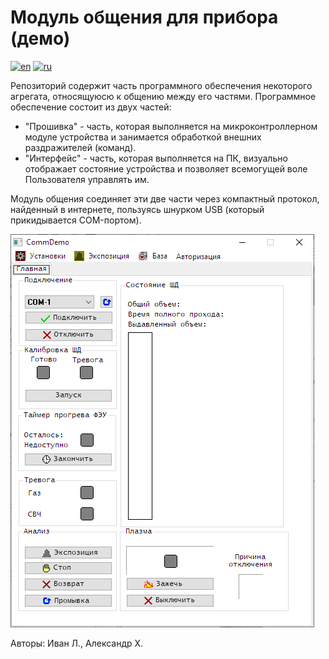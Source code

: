 # Модуль общения для прибора (демо)
[![en](https://img.shields.io/badge/lang-en-green.svg)](README.md)
[![ru](https://img.shields.io/badge/lang-ru-red.svg)](README.ru.md)

Репозиторий содержит часть программного обеспечения некоторого агрегата, относящуюсю к общению между его частями.
Программное обеспечение состоит из двух частей:
* "Прошивка" - часть, которая выполняется на микроконтроллерном модуле устройства и занимается обработкой внешних раздражителей (команд).
* "Интерфейс" - часть, которая выполняется на ПК, визуально отображает состояние устройства и позволяет всемогущей воле Пользователя управлять им.

Модуль общения соединяет эти две части через компактный протокол, найденный в интернете, пользуясь шнурком USB (который прикидывается COM-портом).

![This is an image](interface/interface_ru.png)

Авторы: Иван Л., Александр Х. 